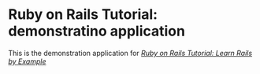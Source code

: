 # Ruby on Rails Tutorial: demonstratino application
This is the demonstration application for [*Ruby on Rails Tutorial: Learn Rails by Example*](http://www.alexbalan.com) 
